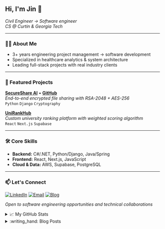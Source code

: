 ## Hi, I'm Jin 👋
*Civil Engineer → Software engineer*  
*CS @ Curtin & Georgia Tech*

---

### :technologist: About Me  
- 3+ years engineering project management → software development
- Specialized in healthcare analytics & system architecture
- Leading full-stack projects with real industry clients

---

### 🚀 Featured Projects

**[SecureShare AI](http://www.safesend.me/)** • **[GitHub](https://github.com/Flowers2Algernon/Secure-File-Transfer)**  
*End-to-end encrypted file sharing with RSA-2048 + AES-256*  
`Python` `Django` `Cryptography`

**[UniRankHub](http://www.unirankhub.com/)**  
*Custom university ranking platform with weighted scoring algorithm*  
`React` `Next.js` `Supabase`

---

### 🛠️ Core Skills
- **Backend:** C#/.NET, Python/Django, Java/Spring  
- **Frontend:** React, Next.js, JavaScript
- **Cloud & Data:** AWS, Supabase, PostgreSQL

---

### 📫 Let's Connect
[![LinkedIn](https://img.shields.io/badge/LinkedIn-0077B5?style=flat&logo=linkedin&logoColor=white)](https://www.linkedin.com/in/jinhong-zhu) 
[![Email](https://img.shields.io/badge/Email-D14836?style=flat&logo=gmail&logoColor=white)](mailto:zjhong6666@gmail.com)
[![Blog](https://img.shields.io/badge/Blog-FFA500?style=flat&logo=rss&logoColor=white)](https://flowers2algernon.github.io/)

*Open to software engineering opportunities and technical collaborations*





<details>
<summary>📈 My GitHub Stats</summary>
<br>
<a href="https://github.com/yoshi389111/github-profile-3d-contrib">
<picture>
  <source media="(prefers-color-scheme: dark)" srcset="https://github.com/Flowers2Algernon/Flowers2Algernon/blob/main/profile-3d-contrib/3d-contrib-profile-night.svg">
  <img alt="Jinhong's GitHub Profile 3D Contrib" src="./profile-3d-contrib/3d-contrib-profile-day.svg">
</picture>
</a>

<a href="https://github.com/ashutosh00710/github-readme-activity-graph">
<picture>
  <source media="(prefers-color-scheme: dark)" srcset="https://github-readme-activity-graph.vercel.app/graph?username=Flowers2Algernon&bg_color=00000f&color=007bff&line=fac539&point=FFFFFF&hide_border=true">
  <img alt="Jinhong's Activity Graph" src="https://github-readme-activity-graph.vercel.app/graph?username=Flowers2Algernon&bg_color=ffffff&color=007bff&line=47a042&point=255322&hide_border=true">
</picture>
</a>

<div align="right">
<a href="https://github.com/denvercoder1/github-readme-streak-stats">
<picture>
  <source media="(prefers-color-scheme: dark)" srcset="https://github-readme-streak-stats.herokuapp.com?user=Flowers2Algernon&theme=java-dark&hide_border=true&card_width=1000.svg#gh-dark-mode-only">
  <img alt="Jinhong's github-streak" src="https://github-readme-streak-stats.herokuapp.com?user=Flowers2Algernon&hide_border=true&theme=whatsapp-light2&card_width=1000.svg">
</picture>
</a>
</div>

<div align="center">

<a href="https://github.com/Flowers2Algernon/github-status">
<picture>
  <source media="(prefers-color-scheme: dark)" srcset="https://raw.githubusercontent.com/Flowers2Algernon/github-status/master/generated/overview.svg#gh-dark-mode-only">
  <img alt="Jinhong's github-stats" src="https://raw.githubusercontent.com/Flowers2Algernon/github-status/master/generated/overview.svg">
</picture>
</a>

<a href="https://github.com/Flowers2Algernon/github-status">
<picture>
  <source media="(prefers-color-scheme: dark)" srcset="https://raw.githubusercontent.com/Flowers2Algernon/github-status/master/generated/languages.svg#gh-dark-mode-only">
  <img alt="Jinhong's github-stats" src="https://raw.githubusercontent.com/Flowers2Algernon/github-status/master/generated/languages.svg">
</picture>
</a>
</div>
<b>Note:</b> Top languages is only a metric of the languages my public code consists of and doesn't reflect experience or skill level.
<br>
</details>


<details>
<summary>:writing_hand: Blog Posts</summary>

<!-- BLOG-POST-LIST:START -->
- [Database connection issues when deploying c# to railway](https://flowers2algernon.github.io/posts/Database-Connection-Issues-When-Deploying-C-to-Railway/)
- [2025 年中总结及年尾展望](https://flowers2algernon.github.io/posts/2025-%E5%B9%B4%E4%B8%AD%E6%80%BB%E7%BB%93%E5%8F%8A%E5%B9%B4%E5%B0%BE%E5%B1%95%E6%9C%9B/)
- [Javascript and react basic](https://flowers2algernon.github.io/posts/JavaScript-and-React-Basic/)
- [Network service](https://flowers2algernon.github.io/posts/Network-Service/)
<!-- BLOG-POST-LIST:END -->
</details>

<!---
Flowers2Algernon/Flowers2Algernon is a ✨ special ✨ repository because its `README.md` (this file) appears on your GitHub profile.
You can click the Preview link to take a look at your changes.
--->
